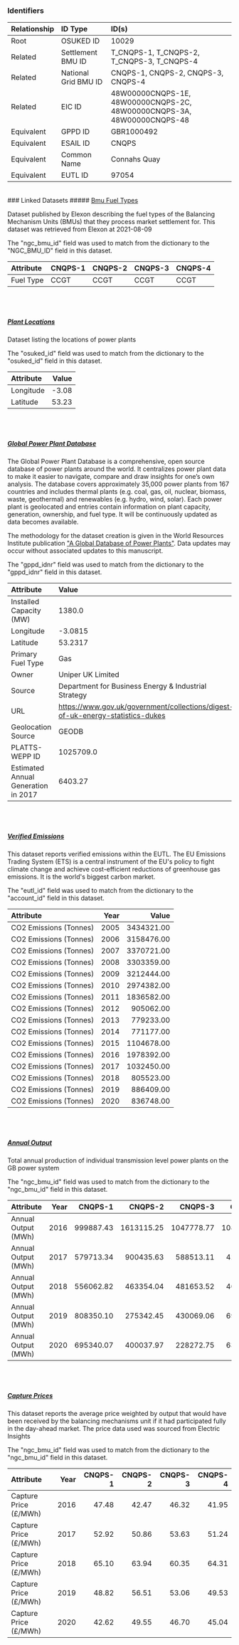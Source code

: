 ### Identifiers

| Relationship   | ID Type              | ID(s)                                                                  |
|:---------------|:---------------------|:-----------------------------------------------------------------------|
| Root           | OSUKED ID            | 10029                                                                  |
| Related        | Settlement BMU ID    | T_CNQPS-1, T_CNQPS-2, T_CNQPS-3, T_CNQPS-4                             |
| Related        | National Grid BMU ID | CNQPS-1, CNQPS-2, CNQPS-3, CNQPS-4                                     |
| Related        | EIC ID               | 48W00000CNQPS-1E, 48W00000CNQPS-2C, 48W00000CNQPS-3A, 48W00000CNQPS-48 |
| Equivalent     | GPPD ID              | GBR1000492                                                             |
| Equivalent     | ESAIL ID             | CNQPS                                                                  |
| Equivalent     | Common Name          | Connahs Quay                                                           |
| Equivalent     | EUTL ID              | 97054                                                                  |

<br>
### Linked Datasets
##### <a href="https://raw.githubusercontent.com/OSUKED/Dictionary-Datasets/main/datasets/bmu-fuel-types/datapackage.json">Bmu Fuel Types</a>

Dataset published by Elexon describing the fuel types of the Balancing Mechanism Units (BMUs) that they process market settlement for. This dataset was retrieved from Elexon at 2021-08-09

The "ngc_bmu_id" field was used to match from the dictionary to the "NGC_BMU_ID" field in this dataset.

| Attribute   | CNQPS-1   | CNQPS-2   | CNQPS-3   | CNQPS-4   |
|:------------|:----------|:----------|:----------|:----------|
| Fuel Type   | CCGT      | CCGT      | CCGT      | CCGT      |

<br><br>
##### <a href="https://raw.githubusercontent.com/OSUKED/Dictionary-Datasets/main/datasets/plant-locations/datapackage.json">Plant Locations</a>

Dataset listing the locations of power plants

The "osuked_id" field was used to match from the dictionary to the "osuked_id" field in this dataset.

| Attribute   |   Value |
|:------------|--------:|
| Longitude   |   -3.08 |
| Latitude    |   53.23 |

<br><br>
##### <a href="https://raw.githubusercontent.com/OSUKED/Dictionary-Datasets/main/datasets/global-power-plant-database/datapackage.json">Global Power Plant Database</a>

The Global Power Plant Database is a comprehensive, open source database of power plants around the world. It centralizes power plant data to make it easier to navigate, compare and draw insights for one’s own analysis. The database covers approximately 35,000 power plants from 167 countries and includes thermal plants (e.g. coal, gas, oil, nuclear, biomass, waste, geothermal) and renewables (e.g. hydro, wind, solar). Each power plant is geolocated and entries contain information on plant capacity, generation, ownership, and fuel type. It will be continuously updated as data becomes available. 

The methodology for the dataset creation is given in the World Resources Institute publication ["A Global Database of Power Plants"](https://www.wri.org/research/global-database-power-plants). Data updates may occur without associated updates to this manuscript.

The "gppd_idnr" field was used to match from the dictionary to the "gppd_idnr" field in this dataset.

| Attribute                           | Value                                                                          |
|:------------------------------------|:-------------------------------------------------------------------------------|
| Installed Capacity (MW)             | 1380.0                                                                         |
| Longitude                           | -3.0815                                                                        |
| Latitude                            | 53.2317                                                                        |
| Primary Fuel Type                   | Gas                                                                            |
| Owner                               | Uniper UK Limited                                                              |
| Source                              | Department for Business Energy & Industrial Strategy                           |
| URL                                 | https://www.gov.uk/government/collections/digest-of-uk-energy-statistics-dukes |
| Geolocation Source                  | GEODB                                                                          |
| PLATTS-WEPP ID                      | 1025709.0                                                                      |
| Estimated Annual Generation in 2017 | 6403.27                                                                        |

<br><br>
##### <a href="https://raw.githubusercontent.com/OSUKED/Dictionary-Datasets/main/datasets/verified-emissions/datapackage.json">Verified Emissions</a>

This dataset reports verified emissions within the EUTL. The EU Emissions Trading System (ETS) is a central instrument of the EU's policy to fight climate change and achieve cost-efficient reductions of greenhouse gas emissions. It is the world's biggest carbon market.

The "eutl_id" field was used to match from the dictionary to the "account_id" field in this dataset.

| Attribute              |   Year |      Value |
|:-----------------------|-------:|-----------:|
| CO2 Emissions (Tonnes) |   2005 | 3434321.00 |
| CO2 Emissions (Tonnes) |   2006 | 3158476.00 |
| CO2 Emissions (Tonnes) |   2007 | 3370721.00 |
| CO2 Emissions (Tonnes) |   2008 | 3303359.00 |
| CO2 Emissions (Tonnes) |   2009 | 3212444.00 |
| CO2 Emissions (Tonnes) |   2010 | 2974382.00 |
| CO2 Emissions (Tonnes) |   2011 | 1836582.00 |
| CO2 Emissions (Tonnes) |   2012 |  905062.00 |
| CO2 Emissions (Tonnes) |   2013 |  779233.00 |
| CO2 Emissions (Tonnes) |   2014 |  771177.00 |
| CO2 Emissions (Tonnes) |   2015 | 1104678.00 |
| CO2 Emissions (Tonnes) |   2016 | 1978392.00 |
| CO2 Emissions (Tonnes) |   2017 | 1032450.00 |
| CO2 Emissions (Tonnes) |   2018 |  805523.00 |
| CO2 Emissions (Tonnes) |   2019 |  886409.00 |
| CO2 Emissions (Tonnes) |   2020 |  836748.00 |

<br><br>
##### <a href="https://raw.githubusercontent.com/OSUKED/Dictionary-Datasets/main/datasets/annual-output/datapackage.json">Annual Output</a>

Total annual production of individual transmission level power plants on the GB power system

The "ngc_bmu_id" field was used to match from the dictionary to the "ngc_bmu_id" field in this dataset.

| Attribute           |   Year |   CNQPS-1 |    CNQPS-2 |    CNQPS-3 |    CNQPS-4 |
|:--------------------|-------:|----------:|-----------:|-----------:|-----------:|
| Annual Output (MWh) |   2016 | 999887.43 | 1613115.25 | 1047778.77 | 1084023.55 |
| Annual Output (MWh) |   2017 | 579713.34 |  900435.63 |  588513.11 |  427931.85 |
| Annual Output (MWh) |   2018 | 556062.82 |  463354.04 |  481653.52 |  404696.44 |
| Annual Output (MWh) |   2019 | 808350.10 |  275342.45 |  430069.06 |  693619.92 |
| Annual Output (MWh) |   2020 | 695340.07 |  400037.97 |  228272.75 |  636543.18 |

<br><br>
##### <a href="https://raw.githubusercontent.com/OSUKED/Dictionary-Datasets/main/datasets/capture-prices/datapackage.json">Capture Prices</a>

This dataset reports the average price weighted by output that would have been received by the balancing mechanisms unit if it had participated fully in the day-ahead market. The price data used was sourced from Electric Insights

The "ngc_bmu_id" field was used to match from the dictionary to the "ngc_bmu_id" field in this dataset.

| Attribute             |   Year |   CNQPS-1 |   CNQPS-2 |   CNQPS-3 |   CNQPS-4 |
|:----------------------|-------:|----------:|----------:|----------:|----------:|
| Capture Price (£/MWh) |   2016 |     47.48 |     42.47 |     46.32 |     41.95 |
| Capture Price (£/MWh) |   2017 |     52.92 |     50.86 |     53.63 |     51.24 |
| Capture Price (£/MWh) |   2018 |     65.10 |     63.94 |     60.35 |     64.31 |
| Capture Price (£/MWh) |   2019 |     48.82 |     56.51 |     53.06 |     49.53 |
| Capture Price (£/MWh) |   2020 |     42.62 |     49.55 |     46.70 |     45.04 |
